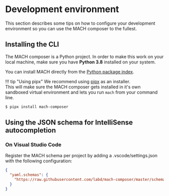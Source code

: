 # Development environment

This section describes some tips on how to configure your development environment so you can use the MACH composer to the fullest.

## Installing the CLI

The MACH composer is a Python project. In order to make this work on your local machine, make sure you have **Python 3.8** installed on your system.

You can install MACH directly from the [Python package index](https://pypi.org/project/mach-composer/). 

!!! tip "Using pipx"
    We recommend using [pipx](https://pipxproject.github.io/pipx/) as an installer.<br>
    This will make sure the MACH composer gets installed in it's own sandboxed virtual environment and lets you run `mach` from your command line.

```bash
$ pipx install mach-composer
```

## Using the JSON schema for IntelliSense autocompletion

### On Visual Studio Code

Register the MACH schema per project by adding a .vscode/settings.json with the following configuration:
```json
{
  "yaml.schemas": {
    "https://raw.githubusercontent.com/labd/mach-composer/master/schema.json": "*.yml"
  }
}
```
